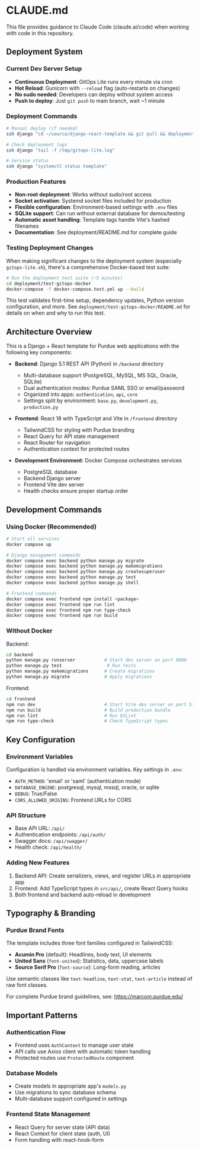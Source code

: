 # CLAUDE.md

This file provides guidance to Claude Code (claude.ai/code) when working with code in this repository.

## Deployment System

### Current Dev Server Setup
- **Continuous Deployment**: GitOps Lite runs every minute via cron
- **Hot Reload**: Gunicorn with `--reload` flag (auto-restarts on changes)
- **No sudo needed**: Developers can deploy without system access
- **Push to deploy**: Just `git push` to main branch, wait ~1 minute

### Deployment Commands
```bash
# Manual deploy (if needed)
ssh django "cd ~/source/django-react-template && git pull && deployment/gitops-lite.sh"

# Check deployment logs
ssh django "tail -f /tmp/gitops-lite.log"

# Service status
ssh django "systemctl status template"
```

### Production Features
- **Non-root deployment**: Works without sudo/root access
- **Socket activation**: Systemd socket files included for production
- **Flexible configuration**: Environment-based settings with `.env` files
- **SQLite support**: Can run without external database for demos/testing
- **Automatic asset handling**: Template tags handle Vite's hashed filenames
- **Documentation**: See deployment/README.md for complete guide

### Testing Deployment Changes
When making significant changes to the deployment system (especially `gitops-lite.sh`), there's a comprehensive Docker-based test suite:
```bash
# Run the deployment test suite (~5 minutes)
cd deployment/test-gitops-docker
docker-compose -f docker-compose.test.yml up --build
```
This test validates first-time setup, dependency updates, Python version configuration, and more. See `deployment/test-gitops-docker/README.md` for details on when and why to run this test.

## Architecture Overview

This is a Django + React template for Purdue web applications with the following key components:

- **Backend**: Django 5.1 REST API (Python) in `/backend` directory
  - Multi-database support (PostgreSQL, MySQL, MS SQL, Oracle, SQLite)
  - Dual authentication modes: Purdue SAML SSO or email/password
  - Organized into apps: `authentication`, `api`, `core`
  - Settings split by environment: `base.py`, `development.py`, `production.py`

- **Frontend**: React 18 with TypeScript and Vite in `/frontend` directory
  - TailwindCSS for styling with Purdue branding
  - React Query for API state management
  - React Router for navigation
  - Authentication context for protected routes

- **Development Environment**: Docker Compose orchestrates services
  - PostgreSQL database
  - Backend Django server
  - Frontend Vite dev server
  - Health checks ensure proper startup order

## Development Commands

### Using Docker (Recommended)

```bash
# Start all services
docker compose up

# Django management commands
docker compose exec backend python manage.py migrate
docker compose exec backend python manage.py makemigrations
docker compose exec backend python manage.py createsuperuser
docker compose exec backend python manage.py test
docker compose exec backend python manage.py shell

# Frontend commands
docker compose exec frontend npm install <package>
docker compose exec frontend npm run lint
docker compose exec frontend npm run type-check
docker compose exec frontend npm run build
```

### Without Docker

Backend:
```bash
cd backend
python manage.py runserver           # Start dev server on port 8000
python manage.py test                 # Run tests
python manage.py makemigrations      # Create migrations
python manage.py migrate             # Apply migrations
```

Frontend:
```bash
cd frontend
npm run dev                          # Start Vite dev server on port 5173
npm run build                        # Build production bundle
npm run lint                         # Run ESLint
npm run type-check                   # Check TypeScript types
```

## Key Configuration

### Environment Variables
Configuration is handled via environment variables. Key settings in `.env`:
- `AUTH_METHOD`: 'email' or 'saml' (authentication mode)
- `DATABASE_ENGINE`: postgresql, mysql, mssql, oracle, or sqlite
- `DEBUG`: True/False
- `CORS_ALLOWED_ORIGINS`: Frontend URLs for CORS

### API Structure
- Base API URL: `/api/`
- Authentication endpoints: `/api/auth/`
- Swagger docs: `/api/swagger/`
- Health check: `/api/health/`

### Adding New Features
1. Backend API: Create serializers, views, and register URLs in appropriate app
2. Frontend: Add TypeScript types in `src/api/`, create React Query hooks
3. Both frontend and backend auto-reload in development

## Typography & Branding

### Purdue Brand Fonts
The template includes three font families configured in TailwindCSS:
- **Acumin Pro** (default): Headlines, body text, UI elements
- **United Sans** (`font-united`): Statistics, data, uppercase labels
- **Source Serif Pro** (`font-source`): Long-form reading, articles

Use semantic classes like `text-headline`, `text-stat`, `text-article` instead of raw font classes.

For complete Purdue brand guidelines, see: https://marcom.purdue.edu/

## Important Patterns

### Authentication Flow
- Frontend uses `AuthContext` to manage user state
- API calls use Axios client with automatic token handling
- Protected routes use `ProtectedRoute` component

### Database Models
- Create models in appropriate app's `models.py`
- Use migrations to sync database schema
- Multi-database support configured in settings

### Frontend State Management
- React Query for server state (API data)
- React Context for client state (auth, UI)
- Form handling with react-hook-form
